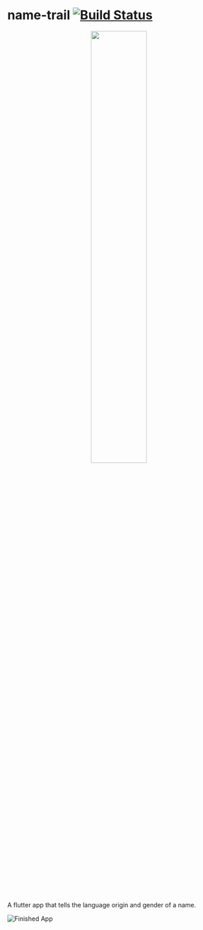 # name-trail [![Build Status](https://travis-ci.org/dwyl/esta.svg?branch=master)](https://travis-ci.org/)
<p align="center">
<img src="https://cdn.rawgit.com/steverichey/google-play-badge-svg/master/img/fr_get.svg" width="50%">
</p>

A flutter app that tells the language origin and gender of a name.


![Finished App](https://github.com/Nayalash/name-trail/blob/master/docs/NameTrail.gif)
